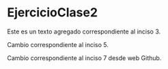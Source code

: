 # EjercicioClase2 

Este es un texto agregado correspondiente al inciso 3.

Cambio correspondiente al inciso 5.

Cambio correspondiente al inciso 7 desde web Github.
